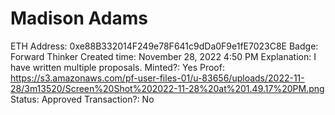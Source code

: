 # Madison Adams

ETH Address: 0xe88B332014F249e78F641c9dDa0F9e1fE7023C8E
Badge: Forward Thinker
Created time: November 28, 2022 4:50 PM
Explanation: I have written multiple proposals.
Minted?: Yes
Proof: https://s3.amazonaws.com/pf-user-files-01/u-83656/uploads/2022-11-28/3m13520/Screen%20Shot%202022-11-28%20at%201.49.17%20PM.png
Status: Approved
Transaction?: No